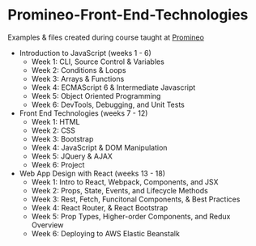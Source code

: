 # Promineo-Front-End-Technologies
Examples & files created during course taught at [Promineo](https://www.promineotech.com/)

- Introduction to JavaScript (weeks 1 - 6)
    - Week 1: CLI, Source Control & Variables
    - Week 2: Conditions & Loops
    - Week 3: Arrays & Functions
    - Week 4: ECMAScript 6 & Intermediate Javascript
    - Week 5: Object Oriented Programming
    - Week 6: DevTools, Debugging, and Unit Tests
- Front End Technologies (weeks 7 - 12)
    - Week 1: HTML
    - Week 2: CSS
    - Week 3: Bootstrap
    - Week 4: JavaScript & DOM Manipulation
    - Week 5: JQuery & AJAX
    - Week 6: Project
- Web App Design with React (weeks 13 - 18)
    - Week 1: Intro to React, Webpack, Components, and JSX
    - Week 2: Props, State, Events, and Lifecycle Methods
    - Week 3: Rest, Fetch, Funcitonal Components, & Best Practices
    - Week 4: React Router, & React Bootstrap
    - Week 5: Prop Types, Higher-order Components, and Redux Overview
    - Week 6: Deploying to AWS Elastic Beanstalk
    


